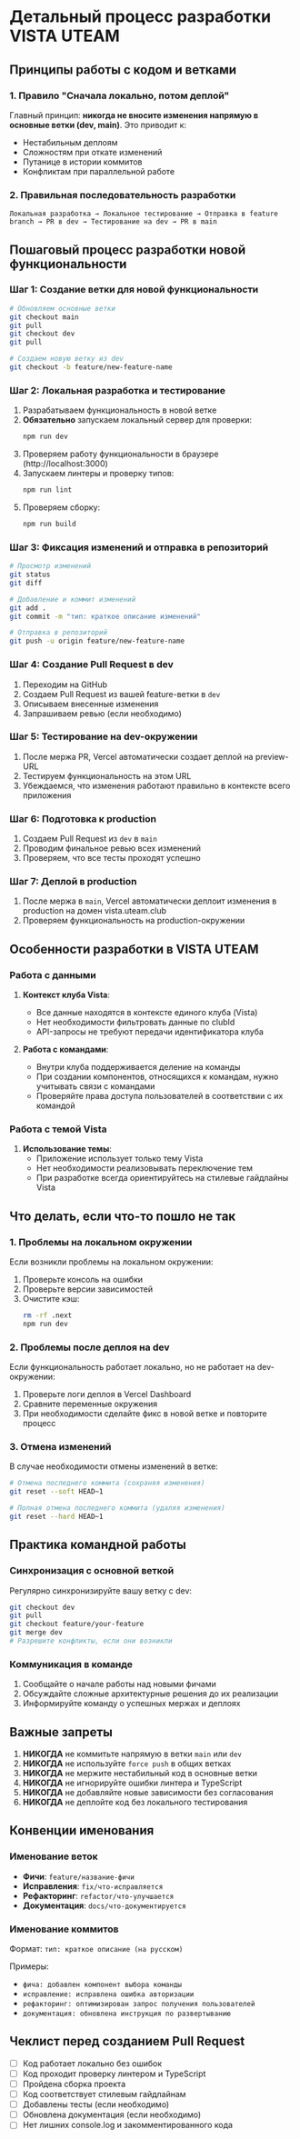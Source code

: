 # Детальный процесс разработки VISTA UTEAM

## Принципы работы с кодом и ветками

### 1. Правило "Сначала локально, потом деплой"

Главный принцип: **никогда не вносите изменения напрямую в основные ветки (dev, main)**. Это приводит к:
- Нестабильным деплоям
- Сложностям при откате изменений
- Путанице в истории коммитов
- Конфликтам при параллельной работе

### 2. Правильная последовательность разработки

```
Локальная разработка → Локальное тестирование → Отправка в feature branch → PR в dev → Тестирование на dev → PR в main
```

## Пошаговый процесс разработки новой функциональности

### Шаг 1: Создание ветки для новой функциональности

```bash
# Обновляем основные ветки
git checkout main
git pull
git checkout dev
git pull

# Создаем новую ветку из dev
git checkout -b feature/new-feature-name
```

### Шаг 2: Локальная разработка и тестирование

1. Разрабатываем функциональность в новой ветке
2. **Обязательно** запускаем локальный сервер для проверки:
   ```bash
   npm run dev
   ```
3. Проверяем работу функциональности в браузере (http://localhost:3000)
4. Запускаем линтеры и проверку типов:
   ```bash
   npm run lint
   ```
5. Проверяем сборку:
   ```bash
   npm run build
   ```

### Шаг 3: Фиксация изменений и отправка в репозиторий

```bash
# Просмотр изменений
git status
git diff

# Добавление и коммит изменений
git add .
git commit -m "тип: краткое описание изменений"

# Отправка в репозиторий
git push -u origin feature/new-feature-name
```

### Шаг 4: Создание Pull Request в dev

1. Переходим на GitHub
2. Создаем Pull Request из вашей feature-ветки в `dev`
3. Описываем внесенные изменения
4. Запрашиваем ревью (если необходимо)

### Шаг 5: Тестирование на dev-окружении

1. После мержа PR, Vercel автоматически создает деплой на preview-URL
2. Тестируем функциональность на этом URL
3. Убеждаемся, что изменения работают правильно в контексте всего приложения

### Шаг 6: Подготовка к production

1. Создаем Pull Request из `dev` в `main`
2. Проводим финальное ревью всех изменений
3. Проверяем, что все тесты проходят успешно

### Шаг 7: Деплой в production

1. После мержа в `main`, Vercel автоматически деплоит изменения в production на домен vista.uteam.club
2. Проверяем функциональность на production-окружении

## Особенности разработки в VISTA UTEAM

### Работа с данными

1. **Контекст клуба Vista**:
   - Все данные находятся в контексте единого клуба (Vista)
   - Нет необходимости фильтровать данные по clubId
   - API-запросы не требуют передачи идентификатора клуба

2. **Работа с командами**:
   - Внутри клуба поддерживается деление на команды
   - При создании компонентов, относящихся к командам, нужно учитывать связи с командами
   - Проверяйте права доступа пользователей в соответствии с их командой

### Работа с темой Vista

1. **Использование темы**:
   - Приложение использует только тему Vista
   - Нет необходимости реализовывать переключение тем
   - При разработке всегда ориентируйтесь на стилевые гайдлайны Vista

## Что делать, если что-то пошло не так

### 1. Проблемы на локальном окружении

Если возникли проблемы на локальном окружении:
1. Проверьте консоль на ошибки
2. Проверьте версии зависимостей
3. Очистите кэш:
   ```bash
   rm -rf .next
   npm run dev
   ```

### 2. Проблемы после деплоя на dev

Если функциональность работает локально, но не работает на dev-окружении:
1. Проверьте логи деплоя в Vercel Dashboard
2. Сравните переменные окружения
3. При необходимости сделайте фикс в новой ветке и повторите процесс

### 3. Отмена изменений

В случае необходимости отмены изменений в ветке:
```bash
# Отмена последнего коммита (сохраняя изменения)
git reset --soft HEAD~1

# Полная отмена последнего коммита (удаляя изменения)
git reset --hard HEAD~1
```

## Практика командной работы

### Синхронизация с основной веткой

Регулярно синхронизируйте вашу ветку с dev:
```bash
git checkout dev
git pull
git checkout feature/your-feature
git merge dev
# Разрешите конфликты, если они возникли
```

### Коммуникация в команде

1. Сообщайте о начале работы над новыми фичами
2. Обсуждайте сложные архитектурные решения до их реализации
3. Информируйте команду о успешных мержах и деплоях

## Важные запреты

1. **НИКОГДА** не коммитьте напрямую в ветки `main` или `dev`
2. **НИКОГДА** не используйте `force push` в общих ветках
3. **НИКОГДА** не мержите нестабильный код в основные ветки
4. **НИКОГДА** не игнорируйте ошибки линтера и TypeScript
5. **НИКОГДА** не добавляйте новые зависимости без согласования
6. **НИКОГДА** не деплойте код без локального тестирования 

## Конвенции именования

### Именование веток

- **Фичи**: `feature/название-фичи`
- **Исправления**: `fix/что-исправляется`
- **Рефакторинг**: `refactor/что-улучшается`
- **Документация**: `docs/что-документируется`

### Именование коммитов

Формат: `тип: краткое описание (на русском)`

Примеры:
- `фича: добавлен компонент выбора команды`
- `исправление: исправлена ошибка авторизации`
- `рефакторинг: оптимизирован запрос получения пользователей`
- `документация: обновлена инструкция по развертыванию`

## Чеклист перед созданием Pull Request

- [ ] Код работает локально без ошибок
- [ ] Код проходит проверку линтером и TypeScript
- [ ] Пройдена сборка проекта
- [ ] Код соответствует стилевым гайдлайнам
- [ ] Добавлены тесты (если необходимо)
- [ ] Обновлена документация (если необходимо)
- [ ] Нет лишних console.log и закомментированного кода 